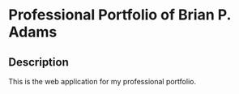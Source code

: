 # Professional Portfolio of Brian P. Adams

## Description

This is the web application for my professional portfolio. 
